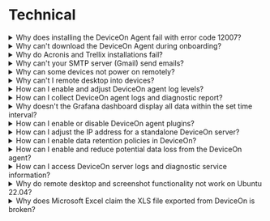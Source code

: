 # Technical

<details>

<summary>Why does installing the DeviceOn Agent fail with error code 12007?</summary>

![](https://i.imgur.com/LB2A3pF.png)\
DeviceOn Agent requires the Microsoft Visual C++ Redistributable 2008, 2013, 2015 x86 packages, which will be downloaded from the Internet and set up during the installation process. If you are in an environment with limited or no Internet access, please download the [“**Agent Dependency Package**”](https://eiot.blob.core.windows.net/rmm-agent/AgentDependencySetup.exe) through an Internet connected device and install this package first.

</details>

<details>

<summary>Why can't download the DeviceOn Agent during onboarding?</summary>

![](https://i.imgur.com/pYrebc9.png)\
In order to allow users to obtain the latest and stable DeviceOn Agent, the DeviceOn team will place the latest version on the cloud. When this message appears, it means that your server network cannot access the cloud or does not have network connectivity.

You could download DeviceOn Agent through your mobile device or laptop and put it in the following path. The file name must be “**AgentSetup\_x.y.z.exe**”.

{% code fullWidth="false" %}
```
\DeviceOn Server\server\portal\
```
{% endcode %}

</details>

<details>

<summary>Why do Acronis and Trellix installations fail?</summary>

Since the installer package require **.Net Framework 4.x** dependency, please help to confirm is .Net Framework 4.x installed on your devices.

</details>

<details>

<summary>Why can't your SMTP server (Gmail) send emails?</summary>

* **Case I: Your DeviceOn service is deployed on Azure cloud and your SMTP server adopt port 25.**

Starting on November 15, 2017, outbound email messages that are sent directly to external domains (such as [outlook.com](http://outlook.com/) and [gmail.com](http://gmail.com/)) from a virtual machine (VM) are made available only to certain subscription types in Microsoft Azure. Outbound SMTP connections that use TCP port 25 were blocked. (Port 25 is primarily used for unauthenticated email delivery.)

This change in behavior applies only to new subscriptions and new deployments since November 15, 2017.\
[Referenced site>](https://docs.microsoft.com/en-us/azure/virtual-network/troubleshoot-outbound-smtp-connectivity)

* **Case II: Send mail via Google Account**

To help keep your account secure, from **May 30, 2022**, ​​Google no longer supports the use of third-party apps or devices which ask you to sign in to your Google Account using only your username and password.

**Sign in with App Passwords**

**Tip**: App Passwords aren’t recommended and are unnecessary in most cases. To help keep your account secure, use “Sign in with Google” to connect apps to your Google Account.

An App Password is a 16-digit passcode that gives a less secure app or device permission to access your Google Account. App Passwords can only be used with accounts that have [2-Step Verification](https://support.google.com/accounts/answer/185839) turned on.

Reference: [https://support.google.com/accounts/answer/185833?hl=en](https://support.google.com/accounts/answer/185833?hl=en)

</details>

<details>

<summary>Why can some devices not power on remotely?</summary>

The remote “Power On” is leverage **Wake-on-LAN** (WoL) protocol, that’s network standard allows a computer to be turned on. Enabling Wake-on-LAN is done in two steps, **BIOS** and **Operating system** Setup. Please reference the [**site**](https://www.lifewire.com/wake-on-lan-4149800) to configure your devices.&#x20;

Second, the WoL magic packet cannot cross different network, if your server is running on public cloud, it’s not on the same network as the devices, please ensure there is an alive device that connect to cloud, through the device to broadcast magic packet. On the DeviceOn portal, go to [**Device** > **Provision** > **PowerOn**](../../web-user-interface/device-management/provision-and-configuration.md#power-on-wake-on-lan) to batch configure group devices on “**Agent Mode**”.

</details>

<details>

<summary>Why can't I remote desktop into devices?</summary>

DeviceOn uses **VNC** (Virtual Network Computing) technology for encrypted remote desktop connections. If you cannot remote desktop into a device, verify that the browser's outbound port (**6083**) and the target device's outbound port (**8022**) are open and unrestricted.

</details>

<details>

<summary>How can I enable and adjust DeviceOn agent log levels?</summary>

* For DeviceOn Agent versions greater than v1.4:

To enable more detailed logging, modify **log.ini** at

(Windows)

```
C:\Program Files (x86)\Advantech\DeviceOn Agent
```

(Ubuntu)

```
/usr/local/AgentService
```

1. Change the **`log_level` from 4 to 5**.&#x20;

```ini
#log_level=4
```

&#x20;   to

```ini
log_level=5
```

2. Save the **log.ini**

<!---->

3. Apply configuration. Restart **`logd`** service, or just reboot the device.

&#x20;   In Task Manager

<img src="../../.gitbook/assets/2024-07-01_112427.png" alt="" data-size="original">

&#x20;   In Services

<img src="../../.gitbook/assets/2024-07-01_112530.png" alt="" data-size="original">

More verbose logs will be written to:

```
C:\Program Files (x86)\Advantech\DeviceOn Agent\logs.
```

</details>

<details>

<summary>How can I collect DeviceOn agent logs and diagnostic report?</summary>

For DeviceOn Agent versions greater than v2.0.21

Default Install Path - Windows

```batch
C:\Program Files (x86)\Advantech\DeviceOn Agent
```

Default Install Path - Ubuntu

```sh
/usr/local/AgentService
```

1. Change `{Install Path}/portal/config/app.yaml` : **LogLevl** from **2** to **1**. \
   `LogLevl: 2`\
   to\
   `LogLevl: 1`\

2. Change `{Install Path}/log.ini` : **log\_level** from **4** to **5**.\
   `#log_level=4`\
   to\
   `log_level=5`\

3. Reboot the device.
4. Open DeviceOn agent portal, and sign in.
5. Run `{Install Path}/diagnostic.exe -d` (need admin privilege).

Diagnostic report will save to folder:

```sh
{Install Path}/diagnostic_report/
```



</details>

<details>

<summary>Why doesn't the Grafana dashboard display all data within the set time interval?</summary>

DeviceOn provide the Simple JSON interface to access sensor data from the edge device, there are two mechanisms to retrieve data, one is **Sampling** to scatter the value of the interval, require lot’s of computing resource of databases. The other is **Raw** to return latest raw data with **5,000** records. Both of two methods support data within **7** days only.

</details>

<details>

<summary>How can I enable or disable DeviceOn agent plugins?</summary>

* **Step 1**: Adjust configuration file on DeviceOn Agent Open **module\_config.xml** on

```
Installation path\module\
```

<img src="https://i.imgur.com/zf7rwvX.png" alt="" data-size="original">

Adjust “ModuleEnable” to **TRUE**/**FALSE** to enable and disable.\
![](https://i.imgur.com/t1mREfz.png)

* **Step2:** Restart DeviceOn Agent service

Restart “**DeviceOnAgent**” to connect to DeviceOn

![](<../../.gitbook/assets/image (67).png>)

</details>

<details>

<summary>How can I adjust the IP address for a standalone DeviceOn server?</summary>

DeviceOn provide advanced tool for user to adjust the IP address, please refer to [Advanced Configuration](../../user-interface-and-functions/server-standalone/server-management-tools.md#server-advanced-configuration) to update your Web Server.

</details>

<details>

<summary>How can I enable data retention policies in DeviceOn?</summary>

DeviceOn provide advanced tool for user to enable data recycling mechanism., please refer to [Advanced Configuration](../../user-interface-and-functions/server-standalone/server-management-tools.md#server-advanced-configuration) to enable.

</details>

<details>

<summary>How can I enable and reduce potential data loss from the DeviceOn agent?</summary>

The DeviceOn Agent has Zero-Downtime technology to prevent data loss. Data is cached in the database via the DataSync plugin. However, data can still be lost if the system is powered off or the agent is forcibly closed.

To guarantee zero data loss even during harsh shutdowns:

* **Step 1**: Enable “KeepLostConnect” to 1 on the **DataSync.ini**.

Windows:

```bash
C:\Program Files (x86)\Advantech\DeviceOn Agent\
```

Linux:&#x20;

```
/usr/local/AgentService/
```

<img src="https://i.imgur.com/k8hPUQp.png" alt="" data-size="original">

* **Step 2**: To reduce data loss when transmitting over MQTT and detect connection losses faster, set \<sensor\_qos> to 1 in the agent\_config.xml file. This will change the QoS (quality of service) level from the default of <mark style="color:blue;">**0 to 1**</mark>.

<img src="https://i.imgur.com/hLj2DXD.png" alt="" data-size="original">



</details>

<details>

<summary>How can I access DeviceOn server logs and diagnostic service information?</summary>

For DeviceOn standalone servers, use the [Diagnostic Tool](../../user-interface-and-functions/server-standalone/server-management-tools.md#server-diagnostic) to check the health of each service and collect log files. Run the tool on the DeviceOn server. It will generate a log.zip file containing debug logs for all services. Please send this <mark style="color:blue;">**log.zip**</mark> file to your technical support representative to help troubleshoot any issues.

</details>

<details>

<summary>Why do remote desktop and screenshot functionality not work on Ubuntu 22.04?</summary>

Screen Share (**Remote Desktop**, **Screenshot**) not working in **Ubuntu 22.04**.\
The issue with **Ubuntu 22.04** is using a display feature called **Wayland**. Wayland is not supporting to screen share by default. In previous ubuntu version we had **Xorg** for display feature.

Disable Wayland on Ubuntu 22.04 step-by-step instructions.

*   **Step 1**:\
    The default display manager for the GNOME desktop environment is GDM3. Therefore, we will edit the **/etc/gdm3/custom.conf** file to either disable or enable Wayland.

    ```bash
    $ sudo nano /etc/gdm3/custom.conf
    ```
* **Step 2**:\
  In custom.conf, uncomment this line **#WaylandEnable=false** to disable the Wayland.\
  ![](https://i.imgur.com/eXQoNMe.png)
*   **Step 3**:\
    After saving and exiting the custom.conf, restart GDM3, or reboot your Ubuntu 22.04 desktop for the changes to take effect.

    ```bash
    $ sudo systemctl restart gdm3
    ```
* **Step 4**:\
  After disabling the Wayland display server, the gear button doesn’t show up at all.

</details>

<details>

<summary>Why does Microsoft Excel claim the XLS file exported from DeviceOn is broken?</summary>

This error can occur due to Microsoft Windows security settings that block opening of downloaded files to prevent potential threats.

<img src="https://hackmd.io/_uploads/Hynx_5ran.png" alt="" data-size="original">

If you receive an error when opening an exported XLS file, right-click the file, select Properties, and click **Unblock**. This will allow the file to be opened.

</details>





